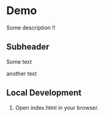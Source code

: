 # Demo

Some description !!

## Subheader

Some text 

another text

## Local Development

1. Open index.html in your browser.
